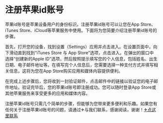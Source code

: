 # 注册苹果id账号

苹果id账号是苹果设备用户的身份标识，注册苹果id账号可以让您在App Store、iTunes Store、iCloud等苹果服务中使用。下面将为您简要介绍注册苹果id账号的步骤。

首先，打开您的设备，找到设置（Settings）应用并点击进入。在设置页面中，向下滑动直到找到“iTunes Store 与 App Store”选项，点击进入。在弹出的窗口中选择“创建新的Apple ID”选项，然后按照提示填写您的个人信息，包括姓名、出生日期、电子邮件地址等。在填写完个人信息后，您需要选择一种支付方式并填写相关信息，这将为您在App Store购买应用和媒体内容提供便利。

在完成上述步骤后，您将收到一封验证邮件，点击邮件中的链接以验证您的电子邮件地址。验证完毕后，您的苹果id账号即注册成功。您可以随时登录App Store或其他苹果服务来享受更多的应用和媒体内容。

注册苹果id账号只需几个简单的步骤，但能够为您带来更多便利和乐趣。如果您有任何关于注册苹果id账号的问题，请通过✈与我们联系，感谢阅读，谢谢！[✈点这里联系](https://acc.k02.cc)